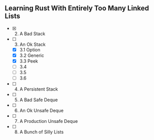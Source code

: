 ## Learning Rust With Entirely Too Many Linked Lists
- [x] 2. A Bad Stack
- [ ] 3. An Ok Stack
   - [x] 3.1 Option
   - [x] 3.2 Generic
   - [x] 3.3 Peek
   - [ ] 3.4
   - [ ] 3.5
   - [ ] 3.6   

- [ ] 4. A Persistent Stack
- [ ] 5. A Bad Safe Deque
- [ ] 6. An Ok Unsafe Deque
- [ ] 7. A Production Unsafe Deque
- [ ] 8. A Bunch of Silly Lists
